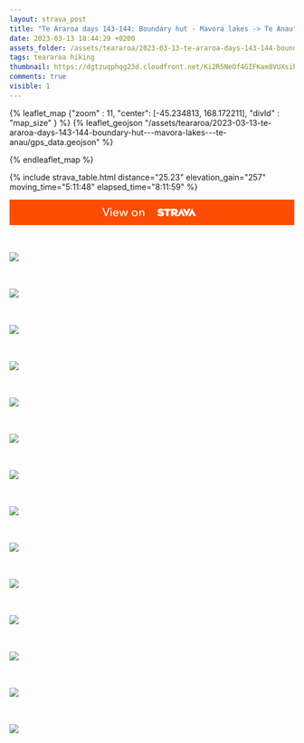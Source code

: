 ```yaml
---
layout: strava_post
title: "Te Araroa days 143-144: Boundary hut - Mavora lakes -> Te Anau"
date: 2023-03-13 18:44:29 +0200
assets_folder: /assets/teararoa/2023-03-13-te-araroa-days-143-144-boundary-hut---mavora-lakes---te-anau
tags: teararoa hiking
thumbnail: https://dgtzuqphqg23d.cloudfront.net/Ki2R5NeOf4GIFKam8VUXsiPGIDc4D1HnbzJlBgeN6-M-1024x768.jpg
comments: true
visible: 1
---
```



{% leaflet_map {"zoom" : 11,
                  "center": [-45.234813, 168.172211],
                 "divId" : "map_size" } %}
    {% leaflet_geojson "/assets/teararoa/2023-03-13-te-araroa-days-143-144-boundary-hut---mavora-lakes---te-anau/gps_data.geojson" %}

{% endleaflet_map %}





{% include strava_table.html distance="25.23" elevation_gain="257" moving_time="5:11:48" elapsed_time="8:11:59" %}

[![](/assets/strava.jpg)](https://www.strava.com/activities/8710949830)


<br />

![](https://dgtzuqphqg23d.cloudfront.net/Ki2R5NeOf4GIFKam8VUXsiPGIDc4D1HnbzJlBgeN6-M-1024x768.jpg)


<br />

![](https://dgtzuqphqg23d.cloudfront.net/ZGTLkdJPciFnqdEjaG182LhY2LBBFJvdfZAOyv0C0a8-1024x768.jpg)


<br />

![](https://dgtzuqphqg23d.cloudfront.net/fZpNDTTptbKXJw4ee4AYffTMDv_NsCTrjwpjdbGthUk-1024x768.jpg)


<br />

![](https://dgtzuqphqg23d.cloudfront.net/YES_nVRWPphDtdSxx5h5OoJHwA9tXixDjIK8qNPc18o-768x1024.jpg)


<br />

![](https://dgtzuqphqg23d.cloudfront.net/Xa1YhilUB_qwfK-R2SOOF4kq-n6O2-8ksfRHLuH3NDw-1024x768.jpg)


<br />

![](https://dgtzuqphqg23d.cloudfront.net/tv0ND1mEpkNIkDaIeBLs9d7IuvnLLHiv8D8ajaSBfCs-768x1024.jpg)


<br />

![](https://dgtzuqphqg23d.cloudfront.net/39nS9Y5AAuzr1QWl78vhSGJTrd_iideEpj3hfHGB4A8-1024x768.jpg)


<br />

![](https://dgtzuqphqg23d.cloudfront.net/24pTqiaD40P5Z3JRfMyZG7qlpZqrk92sysVroHuluAA-1024x768.jpg)


<br />

![](https://dgtzuqphqg23d.cloudfront.net/UYW1Db-nKV9N-cOi8-FfLxfMx11dTyyuElB5wVnxlcQ-1024x768.jpg)


<br />

![](https://dgtzuqphqg23d.cloudfront.net/qFuNtgy1Hq8lHYDY4OD7LR07xJdPKOo3Qp-SpF9EBA8-1024x768.jpg)


<br />

![](https://dgtzuqphqg23d.cloudfront.net/OAr1kEjMM3Hu5Ockb7W_nHSLy3wCSd5-mM7_XdFsBJo-1024x768.jpg)


<br />

![](https://dgtzuqphqg23d.cloudfront.net/IFJQeOdeXWkXQ9bcmAcMqrvajJl2pkbqRNkygozOvpk-1024x768.jpg)


<br />

![](https://dgtzuqphqg23d.cloudfront.net/33axKVjsrGWjsceh1ODUC1zNhvGXygI_omJXWPUqYds-1024x768.jpg)


<br />

![](https://dgtzuqphqg23d.cloudfront.net/htnb9cqe_0aWhSht1zq1GbaV9ZPFJSJEN1FUA-X7jcQ-768x1024.jpg)
